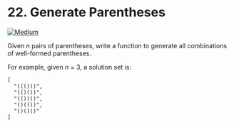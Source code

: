 # 22. Generate Parentheses
[![Medium](https://img.shields.io/badge/-Medium-important.svg)](https://github.com/Anaxilaus/LeetCode/tree/master/Problem22)

Given *n* pairs of parentheses, write a function to generate all combinations of well-formed parentheses.

For example, given *n* = 3, a solution set is:
```
[
  "((()))",
  "(()())",
  "(())()",
  "()(())",
  "()()()"
]
```
